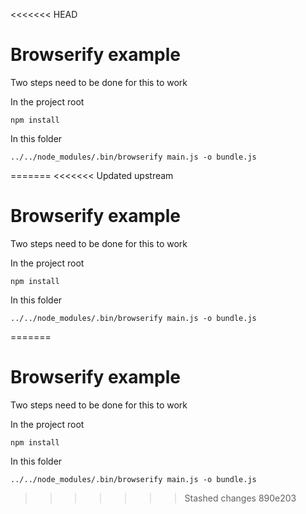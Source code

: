 <<<<<<< HEAD
# Browserify example

Two steps need to be done for this to work

In the project root

    npm install

In this folder

    ../../node_modules/.bin/browserify main.js -o bundle.js
=======
<<<<<<< Updated upstream
# Browserify example

Two steps need to be done for this to work

In the project root

    npm install

In this folder

    ../../node_modules/.bin/browserify main.js -o bundle.js
=======
# Browserify example

Two steps need to be done for this to work

In the project root

    npm install

In this folder

    ../../node_modules/.bin/browserify main.js -o bundle.js
>>>>>>> Stashed changes
>>>>>>> 890e203
